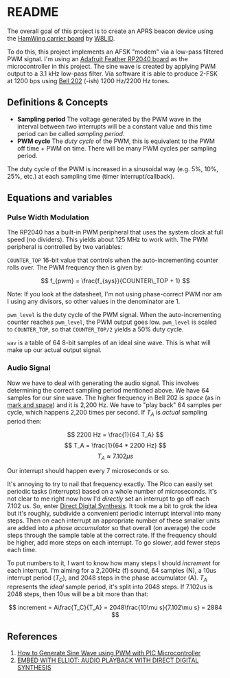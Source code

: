 README
===

The overall goal of this project is to create an APRS beacon device using the [HamWing carrier board](https://github.com/W8LID/HamWing) by [W8LID](https://twitter.com/w8lid).

To do this, this project implements an AFSK "modem" via a low-pass filtered PWM signal.
I'm using an [Adafruit Feather RP2040 board](https://learn.adafruit.com/adafruit-feather-rp2040-pico) as the microcontroller in this project.
The sine wave is created by applying PWM output to a 3.1 kHz low-pass filter.
Via software it is able to produce 2-FSK at 1200 bps using [Bell 202](https://en.wikipedia.org/wiki/Bell_202_modem) (-ish) 1200 Hz/2200 Hz tones.

Definitions & Concepts
---

- **Sampling period**
  The voltage generated by the PWM wave in the interval between two interrupts will be a constant value and this time period can be called _sampling period_.
- **PWM cycle**
  The _duty cycle_ of the PWM, this is equivalent to the PWM off time + PWM on time.
  There will be many PWM cycles per sampling period.

The duty cycle of the PWM is increased in a sinusoidal way (e.g. 5%, 10%, 25%, etc.) at each sampling time (timer interrupt/callback).

Equations and variables
---

### Pulse Width Modulation

The RP2040 has a built-in PWM peripheral that uses the system clock at full speed (no dividers).
This yields about 125 MHz to work with.
The PWM peripheral is controlled by two variables:

`COUNTER_TOP` 16-bit value that controls when the auto-incrementing counter rolls over. The PWM frequency then is given by:

$$ f_{pwm} = \frac{f_{sys}}{COUNTER\_TOP + 1} $$

Note: If you look at the datasheet, I'm not using phase-correct PWM nor am I using any divisors, so other values in the denominator are 1.

`pwm_level` is the duty cycle of the PWM signal.
When the auto-incrementing counter reaches `pwm_level`, the PWM output goes low.
`pwm_level` is scaled to `COUNTER_TOP`, so that `COUNTER_TOP/2` yields a 50% duty cycle.

`wav` is a table of 64 8-bit samples of an ideal sine wave.
This is what will make up our actual output signal.

### Audio Signal

Now we have to deal with generating the audio signal.
This involves determining the correct sampling period mentioned above.
We have 64 samples for our sine wave.
The higher frequency in Bell 202 is _space_ (as in [mark and space](https://en.wikipedia.org/wiki/Mark_and_space)) and it is 2,200 Hz.
We have to "play back" 64 samples per cycle, which happens 2,200 times per second.
If $T_A$ is *actual* sampling period then:

$$ 2200 Hz = \frac{1}{64 T_A} $$
$$ T_A = \frac{1}{64 * 2200 Hz} $$
$$ T_A \approx 7.102 \mu s $$

Our interrupt should happen every 7 microseconds or so.

It's annoying to try to nail that frequency exactly.
The Pico can easily set periodic tasks (interrupts) based on a whole number of microseconds.
It's not clear to me right now how I'd *directly* set an interrupt to go off each 7.102 us.
So, enter [Direct Digital Synthesis](https://hackaday.com/2016/02/12/embed-with-elliot-audio-playback-with-direct-digital-synthesis/).
It took me a bit to grok the idea but it's roughly, subdivide a convenient periodic interrupt interval into many steps.
Then on each interrupt an appropriate number of these smaller units are added into a *phase accumulator* so that overall (on average) the code steps through the sample table at the correct rate.
If the frequency should be higher, add more steps on each interrupt.
To go slower, add fewer steps each time.

To put numbers to it, I want to know how many steps I should *increment* for each interrupt.
I'm aiming for a 2,200Hz (f) sound, 64 samples (N), a 10us interrupt period ($T_C$), and 2048 steps in the phase accumulator (A).
$T_A$ represents the *ideal* sample period, it's split into 2048 steps.
If 7.102us is 2048 steps, then 10us will be a bit more than that:

$$ increment = A\frac{T_C}{T_A} = 2048\frac{10\mu s}{7.102\mu s} = 2884 $$

References
---
1. [How to Generate Sine Wave using PWM with PIC Microcontroller](https://www.engineersgarage.com/how-to-generate-sine-wave-using-pwm-with-pic-microcontroller-part-19-25/)
2. [EMBED WITH ELLIOT: AUDIO PLAYBACK WITH DIRECT DIGITAL SYNTHESIS](https://hackaday.com/2016/02/12/embed-with-elliot-audio-playback-with-direct-digital-synthesis/)

